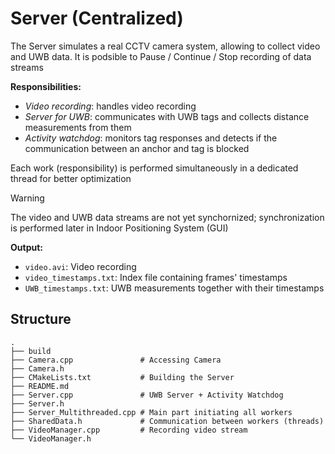 # Server (Centralized)

The Server simulates a real CCTV camera system, allowing to collect video and UWB data. 
It is podsible to Pause / Continue / Stop recording of data streams

**Responsibilities:**
- *Video recording*: handles video recording
- *Server for UWB*: communicates with UWB tags and collects distance measurements from them
- *Activity watchdog*: monitors tag responses and detects if the communication between an anchor and tag is blocked

Each work (responsibility) is performed simultaneously in a dedicated thread for better optimization

> [!Warning]
> The video and UWB data streams are not yet synchornized; synchronization is performed later in Indoor Positioning System (GUI)

**Output:**
  - `video.avi`: Video recording
  - `video_timestamps.txt`: Index file containing frames' timestamps
  - `UWB_timestamps.txt`: UWB measurements together with their timestamps

## Structure
```
.
├── build
├── Camera.cpp               # Accessing Camera 
├── Camera.h
├── CMakeLists.txt           # Building the Server
├── README.md
├── Server.cpp               # UWB Server + Activity Watchdog
├── Server.h
├── Server_Multithreaded.cpp # Main part initiating all workers
├── SharedData.h             # Communication between workers (threads)
├── VideoManager.cpp         # Recording video stream
└── VideoManager.h

```